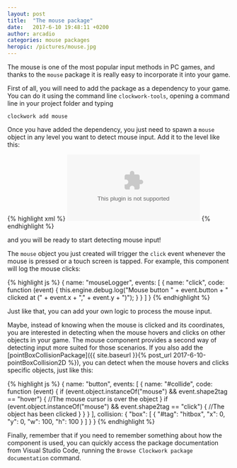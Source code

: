```yaml
---
layout: post
title:  "The mouse package"
date:   2017-6-10 19:48:11 +0200
author: arcadio
categories: mouse packages
heropic: /pictures/mouse.jpg
---
```


The mouse is one of the most popular input methods in PC games, and thanks to the `mouse` package it is really easy to incorporate it into your game.

First of all, you will need to add the package as a dependency to your game. You can do it using the command line `clockwork-tools`, opening a command line in your project folder and typing

`clockwork add mouse`

Once you have added the dependency, you just need to spawn a `mouse` object in any level you want to detect mouse input. Add it to the level like this:

{% highlight xml %}
<object name="mouse" type="mouse" x="0" y="0" ></object>
{% endhighlight %}

and you will be ready to start detecting mouse input!

The `mouse` object you just created will trigger the `click` event whenever the mouse is pressed or a touch screen is tapped. For example, this component will log the mouse clicks:

{% highlight js %}
    {
        name: "mouseLogger",
        events: [
            {
                name: "click", code: function (event) {
                    this.engine.debug.log("Mouse button " + event.button + " clicked at (" + event.x + "," + event.y + ")");
                }
            }
        ]
    }
{% endhighlight %}

Just like that, you can add your own logic to process the mouse input.

Maybe, instead of knowing when the mouse is clicked and its coordinates, you are interested in detecting when the mouse hovers and clicks on other objects in your game. The mouse component provides a second way of detecting input more suited for those scenarios. If you also add the [pointBoxCollisionPackage]({{ site.baseurl }}{% post_url 2017-6-10-pointBoxCollision2D %}), you can detect when the mouse hovers and clicks specific objects, just like this:


{% highlight js %}
    {
        name: "button",
        events: [
            {
                name: "#collide", code: function (event) {
                    if (event.object.instanceOf("mouse") && event.shape2tag == "hover") {
                        //The mouse cursor is over the object
                    }
                    if (event.object.instanceOf("mouse") && event.shape2tag == "click") {
                        //The object has been clicked
                    }
                }
            }
        ],
        collision: {
            "box": [
                { "#tag": "hitbox", "x": 0, "y": 0, "w": 100, "h": 100 }
            ]
        }
    }
{% endhighlight %}

Finally, remember that if you need to remember something about how the component is used, you can quickly access the package documentation from Visual Studio Code, running the `Browse Clockwork package documentation` command.